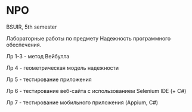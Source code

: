 # NPO

BSUIR, 5th semester

Лабораторные работы по предмету Надежность программного обеспечения. 

Лр 1-3 - метод Вейбулла

Лр 4 - геометрическая модель надежности

Лр 5 - тестирование приложения

Лр 6 - тестирование веб-сайта с использованием Selenium IDE (+ C#)

Лр 7 - тестирование мобильного приложения (Appium, C#)
